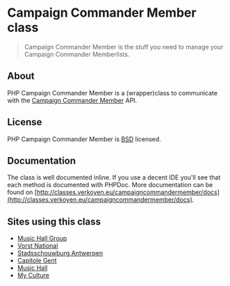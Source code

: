 # Campaign Commander Member class

> Campaign Commander Member is the stuff you need to manage your Campaign Commander Memberlists.

## About

PHP Campaign Commander Member is a (wrapper)class to communicate with the [Campaign Commander Member](http://campaigncommander.com) API.

## License

PHP Campaign Commander Member is [BSD](http://classes.verkoyen.eu/overview/bsd) licensed.

## Documentation

The class is well documented inline. If you use a decent IDE you'll see that each method is documented with PHPDoc.
More documentation can be found on [http://classes.verkoyen.eu/campaigncommandermember/docs](http://classes.verkoyen.eu/campaigncommandermember/docs).

## Sites using this class

* [Music Hall Group](http://www.musichallgroup.be)
* [Vorst National](http://www.vorstnationaal.be)
* [Stadsschouwburg Antwerpen](http://www.stadsschouwburgantwerpen.be)
* [Capitole Gent](http://www.capitolegent.be)
* [Music Hall](http://www.musichall.be)
* [My Culture](http://www.myculture.be)